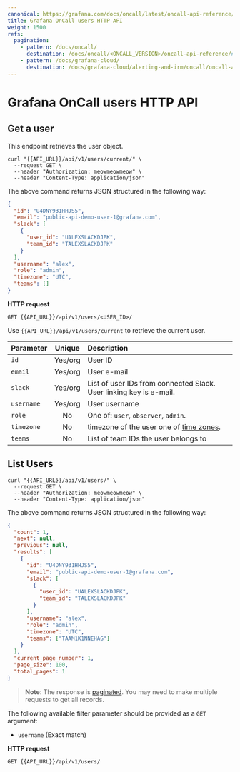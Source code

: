 ```yaml
---
canonical: https://grafana.com/docs/oncall/latest/oncall-api-reference/users/
title: Grafana OnCall users HTTP API
weight: 1500
refs:
  pagination:
    - pattern: /docs/oncall/
      destination: /docs/oncall/<ONCALL_VERSION>/oncall-api-reference/#pagination
    - pattern: /docs/grafana-cloud/
      destination: /docs/grafana-cloud/alerting-and-irm/oncall/oncall-api-reference/#pagination
---
```


# Grafana OnCall users HTTP API

## Get a user

This endpoint retrieves the user object.

```shell
curl "{{API_URL}}/api/v1/users/current/" \
  --request GET \
  --header "Authorization: meowmeowmeow" \
  --header "Content-Type: application/json"
````

The above command returns JSON structured in the following way:

```json
{
  "id": "U4DNY931HHJS5",
  "email": "public-api-demo-user-1@grafana.com",
  "slack": [
    {
      "user_id": "UALEXSLACKDJPK",
      "team_id": "TALEXSLACKDJPK"
    }
  ],
  "username": "alex",
  "role": "admin",
  "timezone": "UTC",
  "teams": []
}
```

**HTTP request**

`GET {{API_URL}}/api/v1/users/<USER_ID>/`

Use `{{API_URL}}/api/v1/users/current` to retrieve the current user.

| Parameter  | Unique  | Description                                                        |
| ---------- | :-----: | :----------------------------------------------------------------- |
| `id`       | Yes/org | User ID                                                            |
| `email`    | Yes/org | User e-mail                                                        |
| `slack`    | Yes/org | List of user IDs from connected Slack. User linking key is e-mail. |
| `username` | Yes/org | User username                                                      |
| `role`     |   No    | One of: `user`, `observer`, `admin`.                               |
| `timezone` |   No    | timezone of the user one of [time zones](https://en.wikipedia.org/wiki/List_of_tz_database_time_zones).                               |
| `teams`    |   No    | List of team IDs the user belongs to                               |

## List Users

```shell
curl "{{API_URL}}/api/v1/users/" \
  --request GET \
  --header "Authorization: meowmeowmeow" \
  --header "Content-Type: application/json"
```

The above command returns JSON structured in the following way:

```json
{
  "count": 1,
  "next": null,
  "previous": null,
  "results": [
    {
      "id": "U4DNY931HHJS5",
      "email": "public-api-demo-user-1@grafana.com",
      "slack": [
        {
          "user_id": "UALEXSLACKDJPK",
          "team_id": "TALEXSLACKDJPK"
        }
      ],
      "username": "alex",
      "role": "admin",
      "timezone": "UTC",
      "teams": ["TAAM1K1NNEHAG"]
    }
  ],
  "current_page_number": 1,
  "page_size": 100,
  "total_pages": 1
}
```

> **Note**: The response is [paginated](ref:pagination). You may need to make multiple requests to get all records.

The following available filter parameter should be provided as a `GET` argument:

- `username` (Exact match)

**HTTP request**

`GET {{API_URL}}/api/v1/users/`
